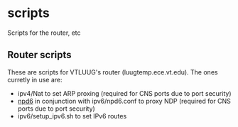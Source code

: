 # scripts
Scripts for the router, etc

## Router scripts
These are scripts for VTLUUG's router (luugtemp.ece.vt.edu). The ones curretly
in use are:
- ipv4/Nat to set ARP proxing (required for CNS ports due to port security)
- [npd6](http://npd6.github.io/npd6/) in conjunction with ipv6/npd6.conf to
  proxy NDP (required for CNS ports due to port security)
- ipv6/setup_ipv6.sh to set IPv6 routes
